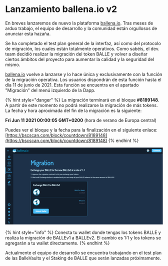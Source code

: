 # Lanzamiento ballena.io v2

En breves lanzaremos de nuevo la plataforma [ballena.io](https://ballena.io/). Tras meses de arduo trabajo, el equipo de desarrollo y la comunidad están orgullosos de anunciar esta hazaña.

Se ha completado el test plan general de la interfaz, así como del protocolo de migración, los cuales están totalmente operativos. Como sabéis, el dev. team decidió realizar la migración del token BALLE y volver a diseñar ciertos ámbitos del proyecto para aumentar la calidad y la seguridad del mismo.

[ballena.io](https://ballena.io/) vuelve a lanzarse y lo hace única y exclusivamente con la función de la migración operativa. Los usuarios dispondrán de esta función hasta el día 11 de junio de 2021. Esta función se encuentra en el apartado "Migración" del menú izquierdo de la Dapp. 

{% hint style="danger" %}
La migración terminará en el bloque **\#8189148**. A partir de este momento no podrá realizarse la migración de más tokens.   
La fecha y hora aproximada del fin de la migración es la siguiente:

**Fri Jun 11 2021 00:00:05 GMT+0200** \(hora de verano de Europa central\)

Puedes ver el bloque y la fecha para la finalización en el siguiente enlace:  
[https://bscscan.com/block/countdown/8189148](https://bscscan.com/block/countdown/8189148)
{% endhint %}



![](.gitbook/assets/image%20%2833%29.png)



{% hint style="info" %}
Conecta tu wallet donde tengas los tokens BALLE y realiza la migración de BALLEv1 a BALLEv2. El cambio es 1:1 y los tokens se agregarán a tu wallet directamente. 
{% endhint %}

Actualmente el equipo de desarrollo se encuentra trabajando en el test plan de las BalleVaults y el Staking de BALLE que serán lanzadas próximamente.





